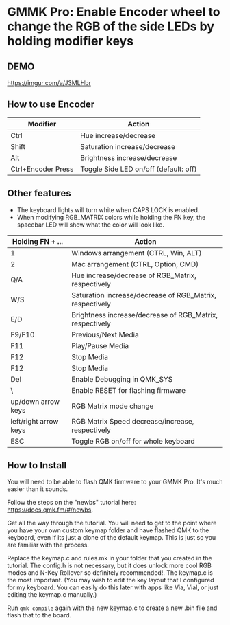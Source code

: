 # GMMK Pro: Enable Encoder wheel to change the RGB of the side LEDs by holding modifier keys

## ​DEMO
https://imgur.com/a/J3MLHbr

## How to use Encoder

| Modifier           | Action                                |
|--------------------|---------------------------------------|
| Ctrl               | Hue increase/decrease                 |
| Shift              | Saturation increase/decrease          |
| Alt                | Brightness increase/decrease          |
| Ctrl+Encoder Press | Toggle Side LED on/off (default: off) |

## Other features

- The keyboard lights will turn white when CAPS LOCK is enabled.
- When modifying RGB_MATRIX colors while holding the FN key, the spacebar LED will show what the color will look like.

| Holding FN + ...   | Action                                |
|--------------------|---------------------------------------|
| 1    | Windows arrangement (CTRL, Win, ALT)  |
| 2    | Mac  arrangement (CTRL, Option, CMD)  |
| Q/A  | Hue increase/decrease of RGB_Matrix, respectively   |
| W/S  | Saturation increase/decrease of RGB_Matrix, respectively   |
| E/D  | Brightness increase/decrease of RGB_Matrix, respectively   |
| F9/F10  | Previous/Next Media   |
| F11  | Play/Pause Media |
| F12  | Stop Media |
| F12  | Stop Media |
| Del  | Enable Debugging in QMK_SYS |
| \  | Enable RESET for flashing firmware |
| up/down arrow keys  | RGB Matrix mode change|
| left/right arrow keys  | RGB Matrix Speed decrease/increase, respectively |
| ESC |Toggle RGB on/off for whole keyboard |


## How to Install

You will need to be able to flash QMK firmware to your GMMK Pro. It's much easier than it sounds.

Follow the steps on the "newbs" tutorial here: https://docs.qmk.fm/#/newbs.

 Get all the way through the tutorial. You will need to get to the point where you have your own custom keymap folder and have flashed QMK to the keyboard, even if its just a clone of the default keymap. This is just so you are familiar with the process.

Replace the keymap.c and rules.mk in your folder that you created in the tutorial. The config.h is not necessary, but it does unlock more cool RGB modes and N-Key Rollover so definitely recommended!. The keymap.c is the most important. (You may wish to edit the key layout that I configured for my keyboard. You can easily do this later with apps like Via, Vial, or just editing the keymap.c manually.)

Run `qmk compile` again with the new keymap.c to create a new .bin file and flash that to the board.
